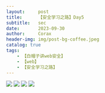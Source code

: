 ```yaml
---
layout:     post
title:      【安全学习之路】Day5
subtitle:   sec
date:       2023-09-30
author:     Corax
header-img: img/post-bg-coffee.jpeg
catalog: true
tags:
    - 【白帽子讲web安全】
    - 【web】
    - 【安全学习之路】
---
```


![](https://typora-1321221957.cos.ap-shanghai.myqcloud.com/image1/202311021036059.png)
![](https://typora-1321221957.cos.ap-shanghai.myqcloud.com/image1/202311021036060.png)
![](https://typora-1321221957.cos.ap-shanghai.myqcloud.com/image1/202311021036061.png)
![](https://typora-1321221957.cos.ap-shanghai.myqcloud.com/image1/202311021036062.png)
